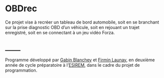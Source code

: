 # OBDrec
Ce projet vise à recréer un tableau de bord automobile, soit en se branchant sur la prise diagnostic OBD d’un véhicule, soit en rejouant un trajet enregistré, soit en se connectant à un jeu vidéo Forza.

## _____
Programme développé par [Gabin Blanchey](mailto:Gabin_Blanchet@etu.u-bourgogne.fr) et [Firmin Launay](mailto:Firmin_Launay@etu.u-bourgogne.fr), en deuxième année de cycle préparatoire à l’[ESIREM](https://esirem.u-bourgogne.fr/), dans le cadre du projet de programmation.
